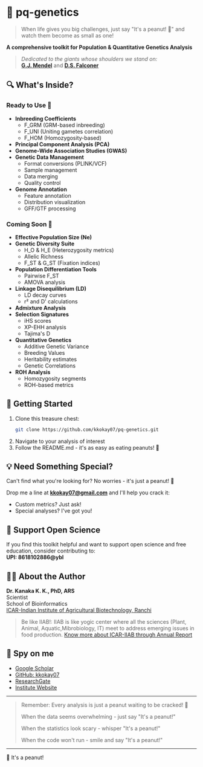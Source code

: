 # 🧬 pq-genetics

> When life gives you big challenges, just say "It's a peanut! 🥜" and watch them become as small as one!

**A comprehensive toolkit for Population & Quantitative Genetics Analysis**  
>*Dedicated to the giants whose shoulders we stand on:*  
>[**G.J. Mendel**](https://link.springer.com/article/10.3103/S0095452723050067) and [**D.S. Falconer**](https://www.sciencedirect.com/science/article/pii/S2214662823000075)

## 🔍 What's Inside?

### Ready to Use 🚀
- **Inbreeding Coefficients**
  - F_GRM (GRM-based inbreeding)
  - F_UNI (Uniting gametes correlation)
  - F_HOM (Homozygosity-based)
- **Principal Component Analysis (PCA)**
- **Genome-Wide Association Studies (GWAS)**
- **Genetic Data Management**
  - Format conversions (PLINK/VCF)
  - Sample management
  - Data merging
  - Quality control
- **Genome Annotation**
  - Feature annotation
  - Distribution visualization
  - GFF/GTF processing

### Coming Soon 🌱
- **Effective Population Size (Ne)**
- **Genetic Diversity Suite**
  - H_O & H_E (Heterozygosity metrics)
  - Allelic Richness
  - F_ST & G_ST (Fixation indices)
- **Population Differentiation Tools**
  - Pairwise F_ST
  - AMOVA analysis
- **Linkage Disequilibrium (LD)**
  - LD decay curves
  - r² and D' calculations
- **Admixture Analysis**
- **Selection Signatures**
  - iHS scores
  - XP-EHH analysis
  - Tajima's D
- **Quantitative Genetics**
  - Additive Genetic Variance
  - Breeding Values
  - Heritability estimates
  - Genetic Correlations
- **ROH Analysis**
  - Homozygosity segments
  - ROH-based metrics

## 🚀 Getting Started

1. Clone this treasure chest:
   ```bash
   git clone https://github.com/kkokay07/pq-genetics.git
   ```
2. Navigate to your analysis of interest
3. Follow the README.md - it's as easy as eating peanuts! 🥜

## 💡 Need Something Special?
Can't find what you're looking for? No worries - it's just a peanut! 🥜

Drop me a line at **kkokay07@gmail.com** and I'll help you crack it:
- Custom metrics? Just ask!
- Special analyses? I've got you!

## 🤝 Support Open Science
If you find this toolkit helpful and want to support open science and free education, consider contributing to:  
**UPI: 8618102886@ybl**

## 👨‍🔬 About the Author

**Dr. Kanaka K. K., PhD, ARS**  
Scientist  
School of Bioinformatics  
[ICAR-Indian Institute of Agricultural Biotechnology, Ranchi](https://iiab.icar.gov.in/)
> Be like IIAB!: IIAB is like yogic center where all the sciences (Plant, Animal, Aquatic,Mibrobiology, IT) meet to address emerging issues in food production.
> [Know more about ICAR-IIAB through Annual Report](https://www.researchgate.net/publication/379512649_ICAR-IIAB_Annual_Report-_2023)

## 🔎 Spy on me
- [Google Scholar](https://scholar.google.com/citations?hl=en&user=0dQ7Sf8AAAAJ&view_op=list_works&sortby=pubdate)
- [GitHub: kkokay07](https://github.com/kkokay07)
- [ResearchGate](https://www.researchgate.net/profile/Kanaka-K-K/research)
- [Institute Website](https://iiab.icar.gov.in/staff/dr-kanaka-k-k/)


---

> Remember: Every analysis is just a peanut waiting to be cracked! 🥜
>
> When the data seems overwhelming - just say "It's a peanut!"
>
> When the statistics look scary - whisper "It's a peanut!"
>
> When the code won't run - smile and say "It's a peanut!"

---
🥜 It's a peanut!
